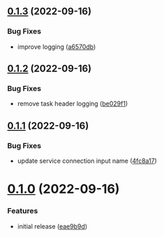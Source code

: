 ## [0.1.3](https://dev.azure.com/prestonvtonder/sandbox/_git/ief-task/compare/v0.1.2...v0.1.3) (2022-09-16)


### Bug Fixes

* improve logging ([a6570db](https://dev.azure.com/prestonvtonder/sandbox/_git/ief-task/commit/a6570db0a19b8b4b925881bd0fe351a7eda08fd0))

## [0.1.2](https://dev.azure.com/prestonvtonder/sandbox/_git/ief-task/compare/v0.1.1...v0.1.2) (2022-09-16)


### Bug Fixes

* remove task header logging ([be029f1](https://dev.azure.com/prestonvtonder/sandbox/_git/ief-task/commit/be029f186b89ff1b2aa44a8b06de150a1889f22c))

## [0.1.1](https://dev.azure.com/prestonvtonder/sandbox/_git/ief-task/compare/v0.1.0...v0.1.1) (2022-09-16)


### Bug Fixes

* update service connection input name ([4fc8a17](https://dev.azure.com/prestonvtonder/sandbox/_git/ief-task/commit/4fc8a1734b157846b37a0e9780c4f95222ea3574))

# [0.1.0](https://dev.azure.com/prestonvtonder/sandbox/_git/ief-task/compare/v0.0.0...v0.1.0) (2022-09-16)


### Features

* initial release ([eae9b9d](https://dev.azure.com/prestonvtonder/sandbox/_git/ief-task/commit/eae9b9d99a62aac290f586946528f9c1b15a5186))
